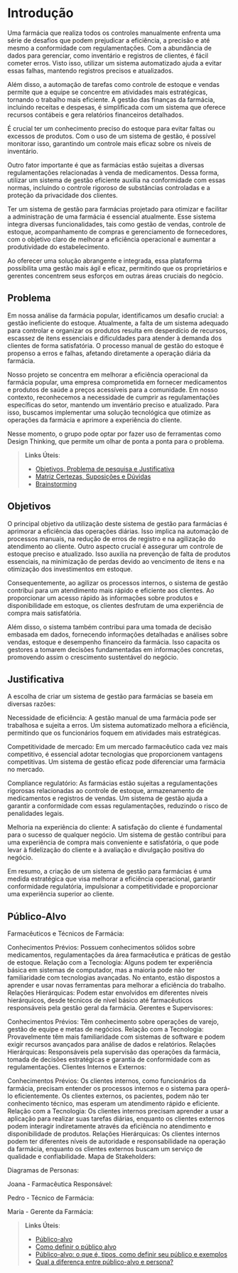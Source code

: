 # Introdução

Uma farmácia que realiza todos os controles manualmente enfrenta uma série de desafios que podem prejudicar a eficiência, a precisão e até mesmo a conformidade com regulamentações. Com a abundância de dados para gerenciar, como inventário e registros de clientes, é fácil cometer erros. Visto isso, utilizar um sistema automatizado ajuda a evitar essas falhas, mantendo registros precisos e atualizados.

Além disso, a automação de tarefas como controle de estoque e vendas permite que a equipe se concentre em atividades mais estratégicas, tornando o trabalho mais eficiente. A gestão das finanças da farmácia, incluindo receitas e despesas, é simplificada com um sistema que oferece recursos contábeis e gera relatórios financeiros detalhados.

É crucial ter um conhecimento preciso do estoque para evitar faltas ou excessos de produtos. Com o uso de um sistema de gestão, é possível monitorar isso, garantindo um controle mais eficaz sobre os níveis de inventário.

Outro fator importante é que as farmácias estão sujeitas a diversas regulamentações relacionadas à venda de medicamentos. Dessa forma, utilizar um sistema de gestão eficiente auxilia na conformidade com essas normas, incluindo o controle rigoroso de substâncias controladas e a proteção da privacidade dos clientes.

Ter um sistema de gestão para farmácias projetado para otimizar e facilitar a administração de uma farmácia é essencial atualmente. Esse sistema integra diversas funcionalidades, tais como gestão de vendas, controle de estoque, acompanhamento de compras e gerenciamento de fornecedores, com o objetivo claro de melhorar a eficiência operacional e aumentar a produtividade do estabelecimento.

Ao oferecer uma solução abrangente e integrada, essa plataforma possibilita uma gestão mais ágil e eficaz, permitindo que os proprietários e gerentes concentrem seus esforços em outras áreas cruciais do negócio.

## Problema
Em nossa análise da farmácia popular, identificamos um desafio crucial: a gestão ineficiente do estoque. Atualmente, a falta de um sistema adequado para controlar e organizar os produtos resulta em desperdício de recursos, escassez de itens essenciais e dificuldades para atender à demanda dos clientes de forma satisfatória. O processo manual de gestão do estoque é propenso a erros e falhas, afetando diretamente a operação diária da farmácia.

Nosso projeto se concentra em melhorar a eficiência operacional da farmácia popular, uma empresa comprometida em fornecer medicamentos e produtos de saúde a preços acessíveis para a comunidade. Em nosso contexto, reconhecemos a necessidade de cumprir as regulamentações específicas do setor, mantendo um inventário preciso e atualizado. Para isso, buscamos implementar uma solução tecnológica que otimize as operações da farmácia e aprimore a experiência do cliente.

Nesse momento, o grupo pode optar por fazer uso  de ferramentas como Design Thinking, que permite um olhar de ponta a ponta para o problema.

> **Links Úteis**:
> - [Objetivos, Problema de pesquisa e Justificativa](https://medium.com/@versioparole/objetivos-problema-de-pesquisa-e-justificativa-c98c8233b9c3)
> - [Matriz Certezas, Suposições e Dúvidas](https://medium.com/educa%C3%A7%C3%A3o-fora-da-caixa/matriz-certezas-suposi%C3%A7%C3%B5es-e-d%C3%BAvidas-fa2263633655)
> - [Brainstorming](https://www.euax.com.br/2018/09/brainstorming/)

## Objetivos

O principal objetivo da utilização deste sistema de gestão para farmácias é aprimorar a eficiência das operações diárias. Isso implica na automação de processos manuais, na redução de erros de registro e na agilização do atendimento ao cliente. Outro aspecto crucial é assegurar um controle de estoque preciso e atualizado. Isso auxilia na prevenção de falta de produtos essenciais, na minimização de perdas devido ao vencimento de itens e na otimização dos investimentos em estoque.

Consequentemente, ao agilizar os processos internos, o sistema de gestão contribui para um atendimento mais rápido e eficiente aos clientes. Ao proporcionar um acesso rápido às informações sobre produtos e disponibilidade em estoque, os clientes desfrutam de uma experiência de compra mais satisfatória.

Além disso, o sistema também contribui para uma tomada de decisão embasada em dados, fornecendo informações detalhadas e análises sobre vendas, estoque e desempenho financeiro da farmácia. Isso capacita os gestores a tomarem decisões fundamentadas em informações concretas, promovendo assim o crescimento sustentável do negócio.

## Justificativa

A escolha de criar um sistema de gestão para farmácias se baseia em diversas razões:

Necessidade de eficiência: A gestão manual de uma farmácia pode ser trabalhosa e sujeita a erros. Um sistema automatizado melhora a eficiência, permitindo que os funcionários foquem em atividades mais estratégicas.

Competitividade de mercado: Em um mercado farmacêutico cada vez mais competitivo, é essencial adotar tecnologias que proporcionem vantagens competitivas. Um sistema de gestão eficaz pode diferenciar uma farmácia no mercado.

Compliance regulatório: As farmácias estão sujeitas a regulamentações rigorosas relacionadas ao controle de estoque, armazenamento de medicamentos e registros de vendas. Um sistema de gestão ajuda a garantir a conformidade com essas regulamentações, reduzindo o risco de penalidades legais.

Melhoria na experiência do cliente: A satisfação do cliente é fundamental para o sucesso de qualquer negócio. Um sistema de gestão contribui para uma experiência de compra mais conveniente e satisfatória, o que pode levar à fidelização do cliente e à avaliação e divulgação positiva do negócio.

Em resumo, a criação de um sistema de gestão para farmácias é uma medida estratégica que visa melhorar a eficiência operacional, garantir conformidade regulatória, impulsionar a competitividade e proporcionar uma experiência superior ao cliente.

## Público-Alvo

Farmacêuticos e Técnicos de Farmácia:

Conhecimentos Prévios: Possuem conhecimentos sólidos sobre medicamentos, regulamentações da área farmacêutica e práticas de gestão de estoque.
Relação com a Tecnologia: Alguns podem ter experiência básica em sistemas de computador, mas a maioria pode não ter familiaridade com tecnologias avançadas. No entanto, estão dispostos a aprender e usar novas ferramentas para melhorar a eficiência do trabalho.
Relações Hierárquicas: Podem estar envolvidos em diferentes níveis hierárquicos, desde técnicos de nível básico até farmacêuticos responsáveis pela gestão geral da farmácia.
Gerentes e Supervisores:

Conhecimentos Prévios: Têm conhecimento sobre operações de varejo, gestão de equipe e metas de negócios.
Relação com a Tecnologia: Provavelmente têm mais familiaridade com sistemas de software e podem exigir recursos avançados para análise de dados e relatórios.
Relações Hierárquicas: Responsáveis pela supervisão das operações da farmácia, tomada de decisões estratégicas e garantia de conformidade com as regulamentações.
Clientes Internos e Externos:

Conhecimentos Prévios: Os clientes internos, como funcionários da farmácia, precisam entender os processos internos e o sistema para operá-lo eficientemente. Os clientes externos, os pacientes, podem não ter conhecimento técnico, mas esperam um atendimento rápido e eficiente.
Relação com a Tecnologia: Os clientes internos precisam aprender a usar a aplicação para realizar suas tarefas diárias, enquanto os clientes externos podem interagir indiretamente através da eficiência no atendimento e disponibilidade de produtos.
Relações Hierárquicas: Os clientes internos podem ter diferentes níveis de autoridade e responsabilidade na operação da farmácia, enquanto os clientes externos buscam um serviço de qualidade e confiabilidade.
Mapa de Stakeholders:

Diagramas de Personas:

Joana - Farmacêutica Responsável:

Pedro - Técnico de Farmácia:

Maria - Gerente da Farmácia:

> **Links Úteis**:
> - [Público-alvo](https://blog.hotmart.com/pt-br/publico-alvo/)
> - [Como definir o público alvo](https://exame.com/pme/5-dicas-essenciais-para-definir-o-publico-alvo-do-seu-negocio/)
> - [Público-alvo: o que é, tipos, como definir seu público e exemplos](https://klickpages.com.br/blog/publico-alvo-o-que-e/)
> - [Qual a diferença entre público-alvo e persona?](https://rockcontent.com/blog/diferenca-publico-alvo-e-persona/)
